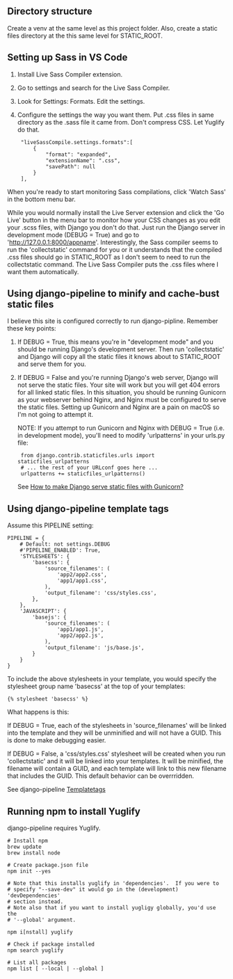 

## Directory structure

Create a venv at the same level as this project folder. Also, create a static
files directory at the this same level for STATIC_ROOT.

## Setting up Sass in VS Code

1. Install Live Sass Compiler extension.
2. Go to settings and search for the Live Sass Compiler.
3. Look for Settings: Formats.  Edit the settings.
4. Configure the settings the way you want them.
    Put .css files in same directory as the .sass file it came from.
    Don't compress CSS.  Let Yuglify do that.

        "liveSassCompile.settings.formats":[
            {
                "format": "expanded",
                "extensionName": ".css",
                "savePath": null
            }
        ],

When you're ready to start monitoring Sass compilations, click 'Watch Sass' in the bottom menu bar.

While you would normally install the Live Server extension and click the 'Go Live' button in the menu bar to monitor how your CSS changes as you edit your .scss files, with Django you don't do that.  Just run the Django server in development mode (DEBUG = True) and go to 'http://127.0.0.1:8000/appname'.   Interestingly, the Sass compiler seems to run the 'collectstatic' command for you or it understands that the compiled .css files should go in STATIC_ROOT as I don't seem to need to run the collectstatic command.  The Live Sass Compiler puts the .css files where I want them automatically.

## Using django-pipeline to minify and cache-bust static files

I believe this site is configured correctly to run django-pipline.  Remember these key points:

1. If DEBUG = True, this means you're in "development mode" and you should be running Django's development server. Then run 'collectstatic' and Django will copy all the static files it knows about to STATIC_ROOT and serve them for you.

2. If DEBUG = False and you're running Django's web server, Django will not serve the static files. Your site will work but you will get 404 errors for all linked static files. In this situation, you should be running Gunicorn as your webserver behind Nginx, and Nginx must be configured to serve the static files. Setting up Gunicorn and Nginx are a pain on macOS so I'm not going to attempt it.

    NOTE: If you attempt to run Gunicorn and Nginx with DEBUG = True (i.e. in development mode), you'll need to modify 'urlpatterns' in your urls.py file:

        from django.contrib.staticfiles.urls import staticfiles_urlpatterns
        # ... the rest of your URLconf goes here ...
        urlpatterns += staticfiles_urlpatterns()

    See [How to make Django serve static files with Gunicorn?](https://stackoverflow.com/questions/12800862/how-to-make-django-serve-static-files-with-gunicorn)

## Using django-pipeline template tags

Assume this PIPELINE setting:

    PIPELINE = {
        # Default: not settings.DEBUG
        #'PIPELINE_ENABLED': True,
        'STYLESHEETS': {
            'basecss': {
                'source_filenames': (
                    'app2/app2.css',
                    'app1/app1.css',
                ),
                'output_filename': 'css/styles.css',
            },
        },
        'JAVASCRIPT': {
            'basejs': {
                'source_filenames': (
                    'app1/app1.js',
                    'app2/app2.js',
                ),
                'output_filename': 'js/base.js',
            }
        }
    }

To include the above stylesheets in your template, you would specify the stylesheet group name 'basecss' at the top of your templates:

    {% stylesheet 'basecss' %}

What happens is this:

If DEBUG = True, each of the stylesheets in 'source_filenames' will be linked into the template and they will be unminified and will not have a GUID.  This is done to make debugging easier.

If DEBUG = False, a 'css/styles.css' stylesheet will be created when you run 'collectstatic' and it will be linked into your templates.  It will be minified, the filename will contain a GUID, and each template will link to this new filename that includes the GUID.  This default behavior can be overrridden.

See django-pipeline [Templatetags](https://django-pipeline.readthedocs.io/en/latest/usage.html#templatetags)

## Running npm to install Yuglify

django-pipeline requires Yuglify.

    # Install npm
    brew update
    brew install node

    # Create package.json file
    npm init --yes

    # Note that this installs yuglify in 'dependencies'.  If you were to
    # specify "--save-dev" it would go in the (development) 'devDependencies'
    # section instead.
    # Note also that if you want to install yugligy globally, you'd use the
    # '--global' argument.

    npm i[nstall] yuglify

    # Check if package installed
    npm search yuglify

    # List all packages
    npm list [ --local | --global ]